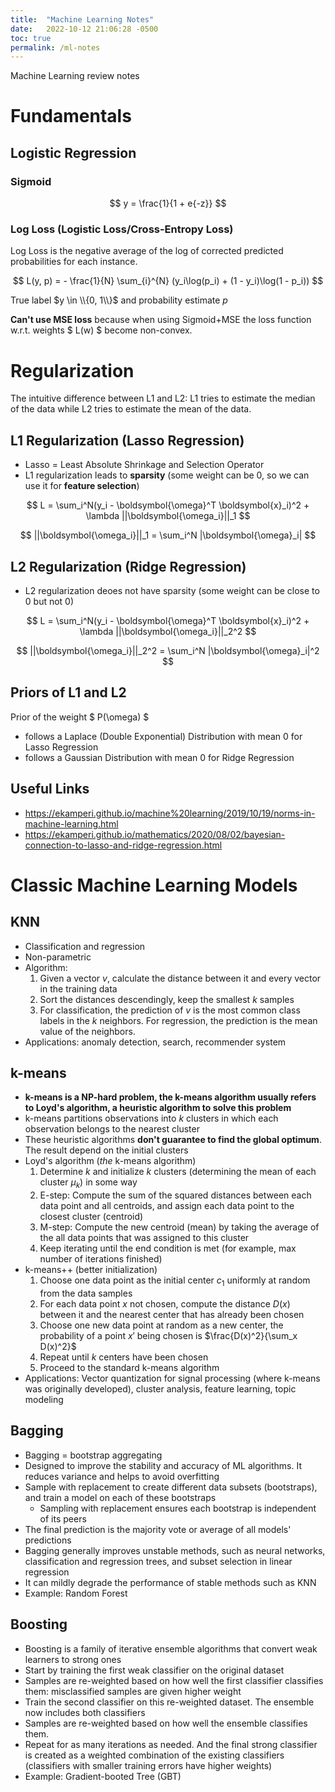 ```yaml
---
title:  "Machine Learning Notes"
date:   2022-10-12 21:06:28 -0500
toc: true
permalink: /ml-notes
---
```


Machine Learning review notes

<!--more-->

# Fundamentals

## Logistic Regression

### Sigmoid

$$ y = \frac{1}{1 + e{-z}} $$

### Log Loss (Logistic Loss/Cross-Entropy Loss)

Log Loss is the negative average of the log of corrected predicted probabilities for each instance.

$$ L(y, p) = - \frac{1}{N} \sum_{i}^{N} (y_i\log(p_i) + (1 - y_i)\log(1 - p_i)) $$

True label $y \in \\{0, 1\\}$ and probability estimate $p$

**Can't use MSE loss** because when using Sigmoid+MSE the loss function w.r.t. weights $ L(w) $ become non-convex.

# Regularization

The intuitive difference between L1 and L2:
L1 tries to estimate the median of the data while L2 tries to estimate the mean of the data.

## L1 Regularization (Lasso Regression)

- Lasso = Least Absolute Shrinkage and Selection Operator
- L1 regularization leads to **sparsity** (some weight can be 0, so we can use it for **feature selection**)

$$ L = \sum_i^N(y_i - \boldsymbol{\omega}^T \boldsymbol{x}_i)^2 + \lambda ||\boldsymbol{\omega_i}||_1 $$

$$ ||\boldsymbol{\omega_i}||_1 = \sum_i^N |\boldsymbol{\omega}_i| $$

## L2 Regularization (Ridge Regression)

- L2 regularization deoes not have sparsity (some weight can be close to 0 but not 0)

$$ L = \sum_i^N(y_i - \boldsymbol{\omega}^T \boldsymbol{x}_i)^2 + \lambda ||\boldsymbol{\omega_i}||_2^2 $$

$$ ||\boldsymbol{\omega_i}||_2^2 = \sum_i^N |\boldsymbol{\omega}_i|^2 $$

## Priors of L1 and L2

Prior of the weight $ P(\omega) $

- follows a Laplace (Double Exponential) Distribution with mean 0 for Lasso Regression
- follows a Gaussian Distribution with mean 0 for Ridge Regression

## Useful Links

- https://ekamperi.github.io/machine%20learning/2019/10/19/norms-in-machine-learning.html
- https://ekamperi.github.io/mathematics/2020/08/02/bayesian-connection-to-lasso-and-ridge-regression.html

# Classic Machine Learning Models

## KNN

- Classification and regression
- Non-parametric
- Algorithm:
    1. Given a vector $v$, calculate the distance between it and every vector in the training data
    2. Sort the distances descendingly, keep the smallest $k$ samples
    3. For classification, the prediction of $v$ is the most common class labels in the $k$ neighbors. For regression,
       the prediction is the mean value of the neighbors.
- Applications: anomaly detection, search, recommender system

## k-means

- **k-means is a NP-hard problem, the k-means algorithm usually refers to Loyd's algorithm, a heuristic algorithm to
  solve this problem**
- k-means partitions observations into $k$ clusters in which each observation belongs to the nearest cluster
- These heuristic algorithms **don't guarantee to find the global optimum**. The result depend on the initial clusters
- Loyd's algorithm (*the* k-means algorithm)
    1. Determine $k$ and initialize $k$ clusters (determining the mean of each cluster $\mu_k$) in some way
    2. E-step: Compute the sum of the squared distances between each data point and all centroids, and assign each
       data point to the closest cluster (centroid)
    3. M-step: Compute the new centroid (mean) by taking the average of the all data points that was assigned to
       this cluster
    4. Keep iterating until the end condition is met (for example, max number of iterations finished)
- k-means++ (better initialization)
    1. Choose one data point as the initial center $c_1$ uniformly at random from the data samples
    2. For each data point $x$ not chosen, compute the distance $D(x)$ between it and the nearest center that has
       already been chosen
    3. Choose one new data point at random as a new center, the probability of a point $x'$ being chosen is
       $\frac{D(x)^2}{\sum_x D(x)^2}$
    4. Repeat until $k$ centers have been chosen
    5. Proceed to the standard k-means algorithm
- Applications: Vector quantization for signal processing (where k-means was originally developed), cluster analysis,
  feature learning, topic modeling

## Bagging

- Bagging = bootstrap aggregating
- Designed to improve the stability and accuracy of ML algorithms. It reduces variance and helps to avoid overfitting
- Sample with replacement to create different data subsets (bootstraps), and train a model on each of these bootstraps
    - Sampling with replacement ensures each bootstrap is independent of its peers
- The final prediction is the majority vote or average of all models' predictions
- Bagging generally improves unstable methods, such as neural networks, classification and regression trees, and subset
  selection in linear regression
- It can mildly degrade the performance of stable methods such as KNN
- Example: Random Forest

## Boosting

- Boosting is a family of iterative ensemble algorithms that convert weak learners to strong ones
- Start by training the first weak classifier on the original dataset
- Samples are re-weighted based on how well the first classifier classifies them: misclassified samples are given higher
  weight
- Train the second classifier on this re-weighted dataset. The ensemble now includes both classifiers
- Samples are re-weighted based on how well the ensemble classifies them.
- Repeat for as many iterations as needed. And the final strong classifier is created as a weighted combination of the
  existing classifiers (classifiers with smaller training errors have higher weights)
- Example: Gradient-booted Tree (GBT)
